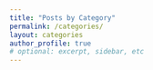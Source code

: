 ```yaml
---
title: "Posts by Category"
permalink: /categories/
layout: categories
author_profile: true
# optional: excerpt, sidebar, etc
---
```

